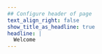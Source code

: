 ```yaml
---
## Configure header of page
text_align_right: false
show_title_as_headline: true
headline: |
  Welcome
---
```


<!-- this is a subheadline -->
